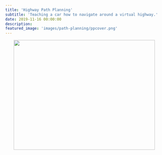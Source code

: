 ```yaml
---
title: 'Highway Path Planning'
subtitle: 'Teaching a car how to navigate around a virtual highway.'
date: 2019-11-16 00:00:00
description:
featured_image: 'images/path-planning/ppcover.png'
---
```


<p align="center">
  <img width="450" height="350" src="../images/path-planning/ppcover.gif">
</p>
